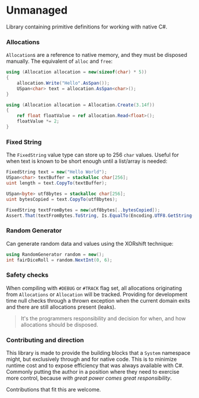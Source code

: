 # Unmanaged
Library containing primitive definitions for working with native C#.

### Allocations
`Allocation`s are a reference to native memory, and they must be disposed manually.
The equivalent of `alloc` and `free`:
```cs
using (Allocation allocation = new(sizeof(char) * 5))
{
    allocation.Write("Hello".AsSpan());
    USpan<char> text = allocation.AsSpan<char>();
}

using (Allocation allocation = Allocation.Create(3.14f))
{
    ref float floatValue = ref allocation.Read<float>();
    floatValue *= 2;
}
```

### Fixed String
The `FixedString` value type can store up to 256 `char` values. Useful for when text is known
to be short enough until a list/array is needed:
```cs
FixedString text = new("Hello World");
USpan<char> textBuffer = stackalloc char[256];
uint length = text.CopyTo(textBuffer);

USpan<byte> utf8bytes = stackalloc char[256];
uint bytesCopied = text.CopyTo(utf8bytes);

FixedString textFromBytes = new(utf8bytes[..bytesCopied]);
Assert.That(textFromBytes.ToString, Is.EqualTo(Encoding.UTF8.GetString(textBuffer[..length])));
```

### Random Generator
Can generate random data and values using the XORshift technique:
```cs
using RandomGenerator random = new();
int fairDiceRoll = random.NextInt(0, 6);
```

### Safety checks
When compiling with `#DEBUG` or `#TRACK` flag set, all allocations originating from `Allocations` or
`Allocation` will be tracked. Providing for development time null checks through a thrown exception
when the current domain exits and there are still allocations present (leaks).

> It's the programmers responsibility and decision for when, and how allocations should be disposed.

### Contributing and direction
This library is made to provide the building blocks that a `System` namespace might,
but exclusively through and for native code. This is to minimize runtime cost and to expose
efficiency that was always available with C#. Commonly putting the author in a position where they
need to exercise more control, because _with great power comes great responsibility_.

Contributions that fit this are welcome.